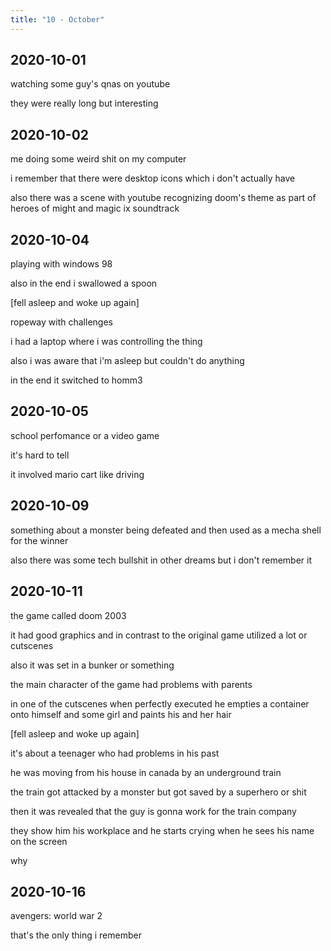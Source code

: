 ```yaml
---
title: "10 - October"
---
```


## 2020-10-01

watching some guy's qnas on youtube

they were really long but interesting

## 2020-10-02

me doing some weird shit on my computer

i remember that there were desktop icons which i don't actually have

also there was a scene with youtube recognizing doom's theme as part
of heroes of might and magic ix soundtrack

## 2020-10-04

playing with windows 98

also in the end i swallowed a spoon

[fell asleep and woke up again]

ropeway with challenges

i had a laptop where i was controlling the thing

also i was aware that i'm asleep but couldn't do anything

in the end it switched to homm3

## 2020-10-05

school perfomance or a video game

it's hard to tell

it involved mario cart like driving

## 2020-10-09

something about a monster being defeated and then used as a mecha
shell for the winner

also there was some tech bullshit in other dreams but i don't remember
it

## 2020-10-11

the game called doom 2003

it had good graphics and in contrast to the original game utilized a
lot or cutscenes

also it was set in a bunker or something

the main character of the game had problems with parents

in one of the cutscenes when perfectly executed he empties a container
onto himself and some girl and paints his and her hair

[fell asleep and woke up again]

it's about a teenager who had problems in his past

he was moving from his house in canada by an underground train

the train got attacked by a monster but got saved by a superhero or
shit

then it was revealed that the guy is gonna work for the train company

they show him his workplace and he starts crying when he sees his name
on the screen

why

## 2020-10-16

avengers: world war 2

that's the only thing i remember
